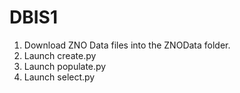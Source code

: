# DBIS1
1. Download ZNO Data files into the ZNOData folder.
2. Launch create.py
3. Launch populate.py
4. Launch select.py
